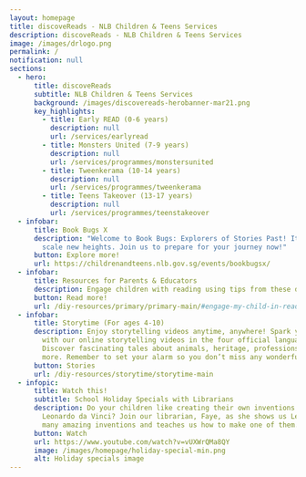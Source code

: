 ```yaml
---
layout: homepage
title: discoveReads - NLB Children & Teens Services
description: discoveReads - NLB Children & Teens Services
image: /images/drlogo.png
permalink: /
notification: null
sections:
  - hero:
      title: discoveReads
      subtitle: NLB Children & Teens Services
      background: /images/discovereads-herobanner-mar21.png
      key_highlights:
        - title: Early READ (0-6 years)
          description: null
          url: /services/earlyread
        - title: Monsters United (7-9 years)
          description: null
          url: /services/programmes/monstersunited
        - title: Tweenkerama (10-14 years)
          description: null
          url: /services/programmes/tweenkerama
        - title: Teens Takeover (13-17 years)
          description: null
          url: /services/programmes/teenstakeover
  - infobar:
      title: Book Bugs X
      description: "Welcome to Book Bugs: Explorers of Stories Past! It’s time to
        scale new heights. Join us to prepare for your journey now!"
      button: Explore more!
      url: https://childrenandteens.nlb.gov.sg/events/bookbugsx/
  - infobar:
      title: Resources for Parents & Educators
      description: Engage children with reading using tips from these dedicated guides.
      button: Read more!
      url: /diy-resources/primary/primary-main/#engage-my-child-in-reading
  - infobar:
      title: Storytime (For ages 4-10)
      description: Enjoy storytelling videos anytime, anywhere! Spark your reading joy
        with our online storytelling videos in the four official languages.
        Discover fascinating tales about animals, heritage, professions and
        more. Remember to set your alarm so you don’t miss any wonderful videos!
      button: Stories
      url: /diy-resources/storytime/storytime-main
  - infopic:
      title: Watch this!
      subtitle: School Holiday Specials with Librarians
      description: Do your children like creating their own inventions just like
        Leonardo da Vinci? Join our librarian, Faye, as she shows us Leonardo’s
        many amazing inventions and teaches us how to make one of them.
      button: Watch
      url: https://www.youtube.com/watch?v=vUXWrQMa8QY
      image: /images/homepage/holiday-special-min.png
      alt: Holiday specials image
---
```

